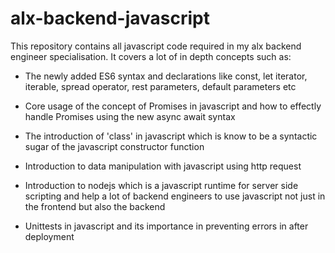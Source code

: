 # alx-backend-javascript

This repository contains all javascript code required in my alx backend engineer specialisation. It covers a lot of in depth concepts such as:

- The newly added ES6 syntax and declarations like const, let iterator, iterable, spread operator, rest parameters, default parameters etc

- Core usage of the concept of Promises in javascript and how to effectly handle Promises using the new async await syntax

- The introduction of 'class' in javascript which is know to be a syntactic sugar of the javascript constructor function

- Introduction to data manipulation with javascript using http request

- Introduction to nodejs which is a javascript runtime for server side scripting and help a lot of backend engineers to use javascript not just in the frontend but also the backend

- Unittests in javascript and its importance in preventing errors in after deployment
